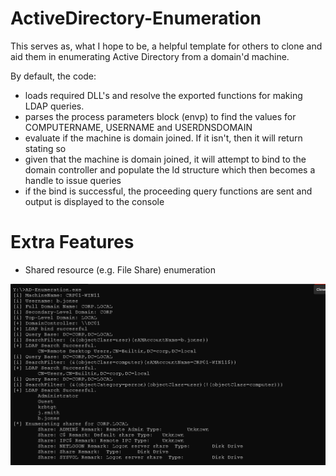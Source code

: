 # ActiveDirectory-Enumeration

This serves as, what I hope to be, a helpful template for others to clone and aid them in enumerating Active Directory from a domain'd machine.

By default, the code:
- loads required DLL's and resolve the exported functions for making LDAP queries.
- parses the process parameters block (envp) to find the values for COMPUTERNAME, USERNAME and USERDNSDOMAIN
- evaluate if the machine is domain joined. If it isn't, then it will return stating so
- given that the machine is domain joined, it will attempt to bind to the domain controller and populate the ld structure which then becomes a handle to issue queries
- if the bind is successful, the proceeding query functions are sent and output is displayed to the console

# Extra Features
- Shared resource (e.g. File Share) enumeration


![Alt text for the image](enum.png)

